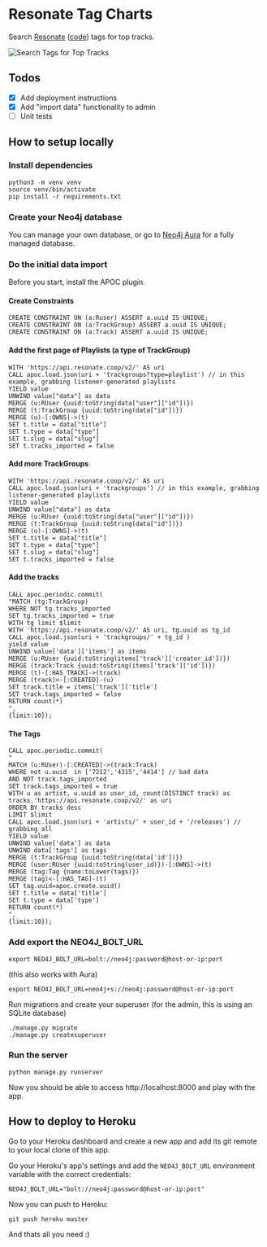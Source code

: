 # Resonate Tag Charts

Search [Resonate](https://resonate.is/) ([code](https://github.com/resonatecoop/)) tags for top tracks. 

![Search Tags for Top Tracks](https://raw.githubusercontent.com/whatSocks/reso-tag-charts/main/img/search.png)

## Todos

- [X] Add deployment instructions
- [x] Add "import data" functionality to admin
- [ ] Unit tests

## How to setup locally

### Install dependencies

```shell
python3 -m venv venv
source venv/bin/activate
pip install -r requirements.txt
```

### Create your Neo4j database

You can manage your own database, or go to [Neo4j Aura](https://neo4j.com/cloud/aura/) for a fully managed database.

### Do the initial data import

Before you start, install the APOC plugin.  

#### Create Constraints

```
CREATE CONSTRAINT ON (a:Ruser) ASSERT a.uuid IS UNIQUE;
CREATE CONSTRAINT ON (a:TrackGroup) ASSERT a.uuid IS UNIQUE;
CREATE CONSTRAINT ON (a:Track) ASSERT a.uuid IS UNIQUE;
```

#### Add the first page of Playlists (a type of TrackGroup)

```
WITH 'https://api.resonate.coop/v2/' AS uri
CALL apoc.load.json(uri + 'trackgroups?type=playlist') // in this example, grabbing listener-generated playlists
YIELD value
UNWIND value["data"] as data
MERGE (u:RUser {uuid:toString(data["user"]["id"])})
MERGE (t:TrackGroup {uuid:toString(data["id"])})
MERGE (u)-[:OWNS]->(t)
SET t.title = data["title"]
SET t.type = data["type"]
SET t.slug = data["slug"]
SET t.tracks_imported = false
```

#### Add more TrackGroups

```
WITH 'https://api.resonate.coop/v2/' AS uri
CALL apoc.load.json(uri + 'trackgroups') // in this example, grabbing listener-generated playlists
YIELD value
UNWIND value["data"] as data
MERGE (u:RUser {uuid:toString(data["user"]["id"])})
MERGE (t:TrackGroup {uuid:toString(data["id"])})
MERGE (u)-[:OWNS]->(t)
SET t.title = data["title"]
SET t.type = data["type"]
SET t.slug = data["slug"]
SET t.tracks_imported = false
```

#### Add the tracks

```
CALL apoc.periodic.commit(
"MATCH (tg:TrackGroup)
WHERE NOT tg.tracks_imported 
SET tg.tracks_imported = true
WITH tg limit $limit
WITH 'https://api.resonate.coop/v2/' AS uri, tg.uuid as tg_id
CALL apoc.load.json(uri + 'trackgroups/' + tg_id )
yield value
UNWIND value['data']['items'] as items
MERGE (u:RUser {uuid:toString(items['track']['creator_id'])})
MERGE (track:Track {uuid:toString(items['track']['id'])})
MERGE (t)-[:HAS_TRACK]->(track)
MERGE (track)<-[:CREATED]-(u)
SET track.title = items['track']['title']
SET track.tags_imported = false
RETURN count(*)
",
{limit:10});
```

#### The Tags

```
CALL apoc.periodic.commit(
"
MATCH (u:RUser)-[:CREATED]->(track:Track)
WHERE not u.uuid  in ['7212','4315','4414'] // bad data
AND NOT track.tags_imported
SET track.tags_imported = true
WITH u as artist, u.uuid as user_id, count(DISTINCT track) as tracks,'https://api.resonate.coop/v2/' as uri
ORDER BY tracks desc
LIMIT $limit
CALL apoc.load.json(uri + 'artists/' + user_id + '/releases') // grabbing all
YIELD value
UNWIND value['data'] as data
UNWIND data['tags'] as tags
MERGE (t:TrackGroup {uuid:toString(data['id'])})
MERGE (user:RUser {uuid:toString(user_id)})-[:OWNS]->(t)
MERGE (tag:Tag {name:toLower(tags)})
MERGE (tag)<-[:HAS_TAG]-(t)
SET tag.uuid=apoc.create.uuid()
SET t.title = data['title']
SET t.type = data['type']
RETURN count(*)
",
{limit:10});
```

### Add export the NEO4J_BOLT_URL

```shell
export NEO4J_BOLT_URL=bolt://neo4j:password@host-or-ip:port
```

(this also works with Aura)

```shell
export NEO4J_BOLT_URL=neo4j+s://neo4j:password@host-or-ip:port
```

Run migrations and create your superuser (for the admin, this is using an SQLite database)

```
./manage.py migrate
./manage.py createsuperuser
```

### Run the server

```shell
python manage.py runserver
```

Now you should be able to access http://localhost:8000 and play with the app.


## How to deploy to Heroku

Go to your Heroku dashboard and create a new app and add its git remote to your local clone of this app.

Go your Heroku's app's settings and add the `NEO4J_BOLT_URL` environment variable with the correct credentials:

```NEO4J_BOLT_URL="bolt://neo4j:password@host-or-ip:port"```

Now you can push to Heroku:

```shell
git push heroku master
```

And thats all you need :)
